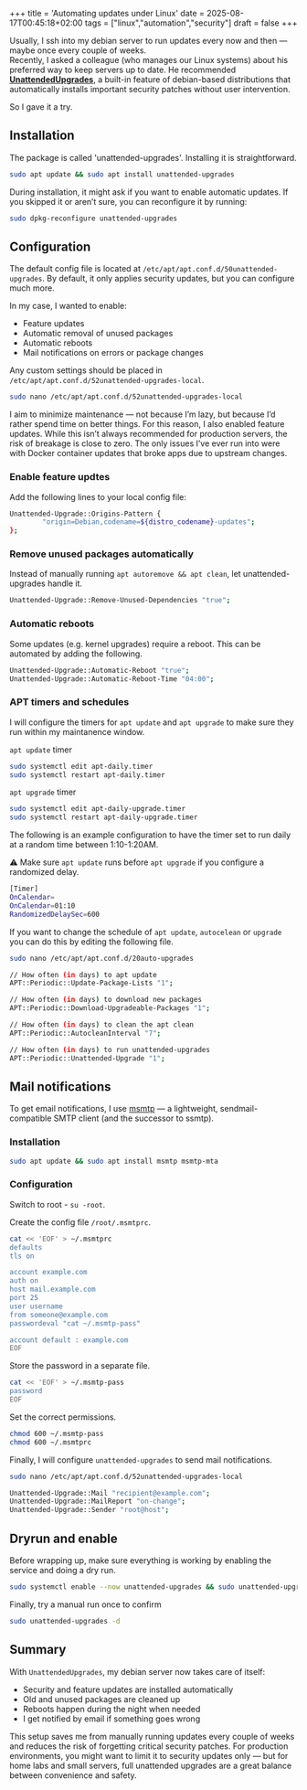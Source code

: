 +++
title = 'Automating updates under Linux'
date = 2025-08-17T00:45:18+02:00
tags = ["linux","automation","security"]
draft = false
+++

Usually, I ssh into my debian server to run updates every now and then — maybe once every couple of weeks.  
Recently, I asked a colleague (who manages our Linux systems) about his preferred way to keep servers up to date. He recommended **[UnattendedUpgrades](https://wiki.debian.org/UnattendedUpgrades)**, a built-in feature of debian-based distributions that automatically installs important security patches without user intervention.

So I gave it a try.

## Installation

The package is called 'unattended-upgrades'. Installing it is straightforward.

```bash
sudo apt update && sudo apt install unattended-upgrades
```

During installation, it might ask if you want to enable automatic updates. If you skipped it or aren’t sure, you can reconfigure it by running:

```bash
sudo dpkg-reconfigure unattended-upgrades
```

## Configuration

The default config file is located at `/etc/apt/apt.conf.d/50unattended-upgrades`.
By default, it only applies security updates, but you can configure much more.

In my case, I wanted to enable:

+ Feature updates
+ Automatic removal of unused packages
+ Automatic reboots
+ Mail notifications on errors or package changes

Any custom settings should be placed in `/etc/apt/apt.conf.d/52unattended-upgrades-local`.

```bash
sudo nano /etc/apt/apt.conf.d/52unattended-upgrades-local
```

I aim to minimize maintenance — not because I’m lazy, but because I’d rather spend time on better things.
For this reason, I also enabled feature updates. While this isn’t always recommended for production servers, the risk of breakage is close to zero. The only issues I’ve ever run into were with Docker container updates that broke apps due to upstream changes.

### Enable feature updtes

Add the following lines to your local config file:

```bash
Unattended-Upgrade::Origins-Pattern {
        "origin=Debian,codename=${distro_codename}-updates";
};
```

### Remove unused packages automatically

Instead of manually running `apt autoremove && apt clean`, let unattended-upgrades handle it.

```bash
Unattended-Upgrade::Remove-Unused-Dependencies "true";
```

### Automatic reboots

Some updates (e.g. kernel upgrades) require a reboot. This can be automated by adding the following.

```bash
Unattended-Upgrade::Automatic-Reboot "true";
Unattended-Upgrade::Automatic-Reboot-Time "04:00";
```

### APT timers and schedules

I will configure the timers for `apt update` and `apt upgrade` to make sure they run within my maintanence window.

`apt update` timer

```bash
sudo systemctl edit apt-daily.timer
sudo systemctl restart apt-daily.timer
```

`apt upgrade` timer

```bash
sudo systemctl edit apt-daily-upgrade.timer
sudo systemctl restart apt-daily-upgrade.timer
```

The following is an example configuration to have the timer set to run daily at a random time between 1:10-1:20AM.

:warning: Make sure `apt update` runs before `apt upgrade` if you configure a randomized delay.

```bash
[Timer]
OnCalendar=
OnCalendar=01:10
RandomizedDelaySec=600
```

If you want to change the schedule of `apt update`, `autocelean` or `upgrade` you can do this by editing the following file.

```bash
sudo nano /etc/apt/apt.conf.d/20auto-upgrades
```

```bash
// How often (in days) to apt update
APT::Periodic::Update-Package-Lists "1";

// How often (in days) to download new packages
APT::Periodic::Download-Upgradeable-Packages "1";

// How often (in days) to clean the apt clean
APT::Periodic::AutocleanInterval "7";

// How often (in days) to run unattended-upgrades
APT::Periodic::Unattended-Upgrade "1";
```

## Mail notifications

To get email notifications, I use [msmtp](https://marlam.de/msmtp/) — a lightweight, sendmail-compatible SMTP client (and the successor to ssmtp).

### Installation

```bash
sudo apt update && sudo apt install msmtp msmtp-mta
```

### Configuration

Switch to root - `su -root`.

Create the config file `/root/.msmtprc`.

```bash
cat << 'EOF' > ~/.msmtprc
defaults
tls on

account example.com
auth on
host mail.example.com
port 25
user username
from someone@example.com
passwordeval "cat ~/.msmtp-pass"

account default : example.com
EOF
```

Store the password in a separate file.

```bash
cat << 'EOF' > ~/.msmtp-pass
password
EOF
```

Set the correct permissions.

```bash
chmod 600 ~/.msmtp-pass
chmod 600 ~/.msmtprc
```

Finally, I will configure `unattended-upgrades` to send mail notifications.

```bash
sudo nano /etc/apt/apt.conf.d/52unattended-upgrades-local
```

```bash
Unattended-Upgrade::Mail "recipient@example.com";
Unattended-Upgrade::MailReport "on-change";
Unattended-Upgrade::Sender "root@host";
```

## Dryrun and enable

Before wrapping up, make sure everything is working by enabling the service and doing a dry run.

```bash
sudo systemctl enable --now unattended-upgrades && sudo unattended-upgrades -d --dry-run
```

Finally, try a manual run once to confirm

```bash
sudo unattended-upgrades -d
```

## Summary

With `UnattendedUpgrades`, my debian server now takes care of itself:

+ Security and feature updates are installed automatically  
+ Old and unused packages are cleaned up  
+ Reboots happen during the night when needed  
+ I get notified by email if something goes wrong  

This setup saves me from manually running updates every couple of weeks and reduces the risk of forgetting critical security patches. For production environments, you might want to limit it to security updates only — but for home labs and small servers, full unattended upgrades are a great balance between convenience and safety.

